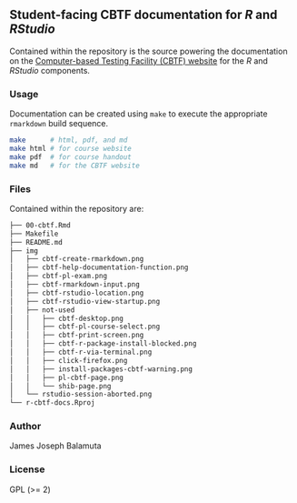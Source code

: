 ## Student-facing CBTF documentation for _R_ and _RStudio_

Contained within the repository is the source powering the documentation on the
[Computer-based Testing Facility (CBTF) website](https://cbtf.engr.illinois.edu)
for the _R_ and _RStudio_ components.

### Usage

Documentation can be created using `make` to execute the appropriate 
`rmarkdown` build sequence.

```bash
make      # html, pdf, and md
make html # for course website
make pdf  # for course handout
make md   # for the CBTF website
```

### Files

Contained within the repository are:

```bash
├── 00-cbtf.Rmd
├── Makefile
├── README.md
├── img
│   ├── cbtf-create-rmarkdown.png
│   ├── cbtf-help-documentation-function.png
│   ├── cbtf-pl-exam.png
│   ├── cbtf-rmarkdown-input.png
│   ├── cbtf-rstudio-location.png
│   ├── cbtf-rstudio-view-startup.png
│   ├── not-used
│   │   ├── cbtf-desktop.png
│   │   ├── cbtf-pl-course-select.png
│   │   ├── cbtf-print-screen.png
│   │   ├── cbtf-r-package-install-blocked.png
│   │   ├── cbtf-r-via-terminal.png
│   │   ├── click-firefox.png
│   │   ├── install-packages-cbtf-warning.png
│   │   ├── pl-cbtf-page.png
│   │   └── shib-page.png
│   └── rstudio-session-aborted.png
└── r-cbtf-docs.Rproj
```

### Author

James Joseph Balamuta

### License

GPL (>= 2)
